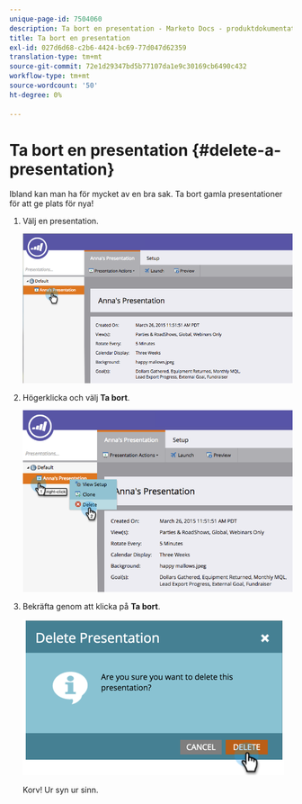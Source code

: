 ```yaml
---
unique-page-id: 7504060
description: Ta bort en presentation - Marketo Docs - produktdokumentation
title: Ta bort en presentation
exl-id: 027d6d68-c2b6-4424-bc69-77d047d62359
translation-type: tm+mt
source-git-commit: 72e1d29347bd5b77107da1e9c30169cb6490c432
workflow-type: tm+mt
source-wordcount: '50'
ht-degree: 0%

---
```


# Ta bort en presentation {#delete-a-presentation}

Ibland kan man ha för mycket av en bra sak. Ta bort gamla presentationer för att ge plats för nya!

1. Välj en presentation.

   ![](assets/image2015-3-26-12-3a26-3a41.png)

1. Högerklicka och välj **Ta bort**.

   ![](assets/image2015-3-26-12-3a26-3a51.png)

1. Bekräfta genom att klicka på **Ta bort**.

   ![](assets/image2015-3-20-16-3a21-3a10.png)

   Korv! Ur syn ur sinn.
